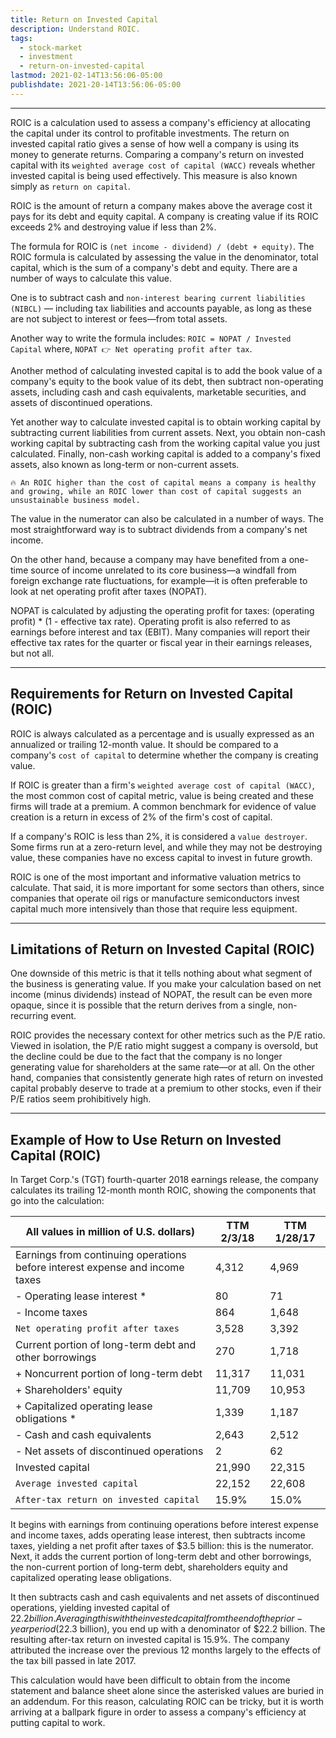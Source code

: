 ```yaml
---
title: Return on Invested Capital
description: Understand ROIC.
tags:
  - stock-market
  - investment
  - return-on-invested-capital
lastmod: 2021-02-14T13:56:06-05:00
publishdate: 2021-20-14T13:56:06-05:00
---
```


---

ROIC is a calculation used to assess a company's efficiency at allocating the capital under its control to profitable investments. The return on invested capital ratio gives a sense of how well a company is using its money to generate returns. Comparing a company's return on invested capital with its `weighted average cost of capital (WACC)` reveals whether invested capital is being used effectively. This measure is also known simply as `return on capital`.

ROIC is the amount of return a company makes above the average cost it pays for its debt and equity capital. A company is creating value if its ROIC exceeds 2% and destroying value if less than 2%.

The formula for ROIC is `(net income - dividend) / (debt + equity)`. The ROIC formula is calculated by assessing the value in the denominator, total capital, which is the sum of a company's debt and equity. There are a number of ways to calculate this value.

One is to subtract cash and `non-interest bearing current liabilities (NIBCL)` — including tax liabilities and accounts payable, as long as these are not subject to interest or fees—from total assets.

Another way to write the formula includes: `ROIC = NOPAT / Invested Capital` where, `NOPAT 👉 Net operating profit after tax`.

Another method of calculating invested capital is to add the book value of a company's equity to the book value of its debt, then subtract non-operating assets, including cash and cash equivalents, marketable securities, and assets of discontinued operations.

Yet another way to calculate invested capital is to obtain working capital by subtracting current liabilities from current assets. Next, you obtain non-cash working capital by subtracting cash from the working capital value you just calculated. Finally, non-cash working capital is added to a company's fixed assets, also known as long-term or non-current assets.

```
🔥 An ROIC higher than the cost of capital means a company is healthy and growing, while an ROIC lower than cost of capital suggests an unsustainable business model.
```

The value in the numerator can also be calculated in a number of ways. The most straightforward way is to subtract dividends from a company's net income.

On the other hand, because a company may have benefited from a one-time source of income unrelated to its core business—a windfall from foreign exchange rate fluctuations, for example—it is often preferable to look at net operating profit after taxes (NOPAT).

NOPAT is calculated by adjusting the operating profit for taxes: (operating profit) \* (1 - effective tax rate). Operating profit is also referred to as earnings before interest and tax (EBIT). Many companies will report their effective tax rates for the quarter or fiscal year in their earnings releases, but not all.

---

## Requirements for Return on Invested Capital (ROIC)

ROIC is always calculated as a percentage and is usually expressed as an annualized or trailing 12-month value. It should be compared to a company's `cost of capital` to determine whether the company is creating value.

If ROIC is greater than a firm's `weighted average cost of capital (WACC)`, the most common cost of capital metric, value is being created and these firms will trade at a premium. A common benchmark for evidence of value creation is a return in excess of 2% of the firm's cost of capital.

If a company's ROIC is less than 2%, it is considered a `value destroyer`. Some firms run at a zero-return level, and while they may not be destroying value, these companies have no excess capital to invest in future growth.

ROIC is one of the most important and informative valuation metrics to calculate. That said, it is more important for some sectors than others, since companies that operate oil rigs or manufacture semiconductors invest capital much more intensively than those that require less equipment.

---

## Limitations of Return on Invested Capital (ROIC)

One downside of this metric is that it tells nothing about what segment of the business is generating value. If you make your calculation based on net income (minus dividends) instead of NOPAT, the result can be even more opaque, since it is possible that the return derives from a single, non-recurring event.

ROIC provides the necessary context for other metrics such as the P/E ratio. Viewed in isolation, the P/E ratio might suggest a company is oversold, but the decline could be due to the fact that the company is no longer generating value for shareholders at the same rate—or at all. On the other hand, companies that consistently generate high rates of return on invested capital probably deserve to trade at a premium to other stocks, even if their P/E ratios seem prohibitively high.

---

## Example of How to Use Return on Invested Capital (ROIC)

In Target Corp.'s (TGT) fourth-quarter 2018 earnings release, the company calculates its trailing 12-month month ROIC, showing the components that go into the calculation:

| All values in million of U.S. dollars)                                       | TTM 2/3/18 | TTM 1/28/17 |
| ---------------------------------------------------------------------------- | ---------- | ----------- |
| Earnings from continuing operations before interest expense and income taxes | 4,312      | 4,969       |
| - Operating lease interest \*                                                | 80         | 71          |
| - Income taxes                                                               | 864        | 1,648       |
| `Net operating profit after taxes`                                           | 3,528      | 3,392       |
| Current portion of long-term debt and other borrowings                       | 270        | 1,718       |
| + Noncurrent portion of long-term debt                                       | 11,317     | 11,031      |
| + Shareholders' equity                                                       | 11,709     | 10,953      |
| + Capitalized operating lease obligations \*                                 | 1,339      | 1,187       |
| - Cash and cash equivalents                                                  | 2,643      | 2,512       |
| - Net assets of discontinued operations                                      | 2          | 62          |
| Invested capital                                                             | 21,990     | 22,315      |
| `Average invested capital`                                                   | 22,152     | 22,608      |
| `After-tax return on invested capital`                                       | 15.9%      | 15.0%       |

It begins with earnings from continuing operations before interest expense and income taxes, adds operating lease interest, then subtracts income taxes, yielding a net profit after taxes of $3.5 billion: this is the numerator. Next, it adds the current portion of long-term debt and other borrowings, the non-current portion of long-term debt, shareholders equity and capitalized operating lease obligations.

It then subtracts cash and cash equivalents and net assets of discontinued operations, yielding invested capital of $22.2 billion. Averaging this with the invested capital from the end of the prior-year period ($22.3 billion), you end up with a denominator of $22.2 billion. The resulting after-tax return on invested capital is 15.9%. The company attributed the increase over the previous 12 months largely to the effects of the tax bill passed in late 2017.

This calculation would have been difficult to obtain from the income statement and balance sheet alone since the asterisked values are buried in an addendum. For this reason, calculating ROIC can be tricky, but it is worth arriving at a ballpark figure in order to assess a company's efficiency at putting capital to work.
